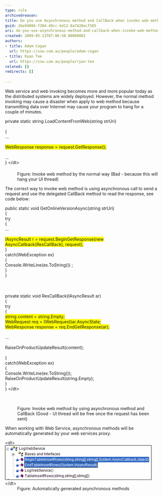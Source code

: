 ```yaml
---
type: rule
archivedreason: 
title: Do you use Asynchronous method and CallBack when invoke web method?
guid: 2be94004-f384-49cc-bd12-8a7428ecf585
uri: do-you-use-asynchronous-method-and-callback-when-invoke-web-method
created: 2009-05-13T07:06:50.0000000Z
authors:
- title: Adam Cogan
  url: https://ssw.com.au/people/adam-cogan
- title: Ryan Tee
  url: https://ssw.com.au/people/ryan-tee
related: []
redirects: []

---
```


Web service and web invoking becomes more and more popular today as the distributed systems are widely deployed. However, the normal method invoking may cause a disaster when apply to web method because transmitting data over Internet may cause your program to hang for a couple of minutes.   
<!--endintro-->
<dl class="badCode">    <dt style="width:91.56%;height:174px;">private static string LoadContentFromWeb(string strUri) <br>
    <br>
    { <br>
    ... <br>
    <br>
    <span style="background-color:#ffff00;">WebResponse response = request.GetResponse(); </span><br>
    <br>
    ...<br>
    } &lt;/dt&gt;
    <dd>Figure: Invoke web method by the normal way (Bad - because this will hang your UI thread) </dd></dl>
The correct way to invoke web method is using asynchronous call to send a request and use the delegated CallBack method to read the response, see code below:
<dl class="goodCode">    <dt style="width:91.4%;height:660px;"> public static void GetOnlineVersionAsync(string strUri) <br>
    { <br>
        try<br>
        {<br>
         ...<br>
    <br>
            <span style="background-color:#ffff00;">IAsyncResult r = request.BeginGetResponse(new AsyncCallback(ResCallBack), request);</span><br>
         }<br>
         catch(WebException ex)<br>
        {<br>
            Console.WriteLine(ex.ToString()) ; <br>
         }<br>
    }<br>
    <br>
    <br>
    <br>
    private static void ResCallBack(IAsyncResult ar)<br>
    {<br>
       try<br>
       {<br>
    <span style="background-color:#ffff00;">      string content = string.Empty;<br>
          WebRequest req = (WebRequest)ar.AsyncState;<br>
          WebResponse response = req.EndGetResponse(ar);</span><br>
    <br>
          ...<br>
    <br>
          RaiseOnProductUpdateResult(content);<br>
    <br>
       }<br>
       catch(WebException ex)<br>
       {<br>
          Console.WriteLine(ex.ToString());<br>
          RaiseOnProductUpdateResult(string.Empty);<br>
        }<br>
    } &lt;/dt&gt;
    <dd>Figure: Invoke web method by using asynchronous method and CallBack (Good - UI thread will be free once the request has been sent) </dd></dl>
When working with Web Service, asynchronous methods will be automatically generated by your web services proxy.
<dl class="image">    &lt;dt&gt;<img alt="" style="border-bottom:0px solid;border-left:0px solid;border-top:0px solid;border-right:0px solid;" border="0" src="AsyncCallBack-Rulest1.gif"> &lt;/dt&gt;
    <dd>Figure: Automatically generated asynchronous methods</dd></dl>
